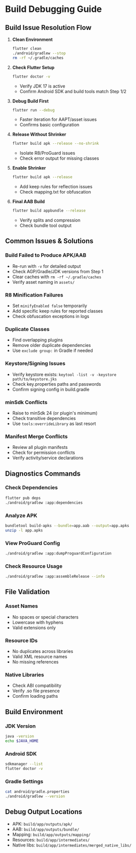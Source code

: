 # Build Debugging Guide

## Build Issue Resolution Flow

1. **Clean Environment**
   ```bash
   flutter clean
   ./android/gradlew --stop
   rm -rf ~/.gradle/caches
   ```

2. **Check Flutter Setup**
   ```bash
   flutter doctor -v
   ```
   - Verify JDK 17 is active
   - Confirm Android SDK and build tools match Step 1/2

3. **Debug Build First**
   ```bash
   flutter run --debug
   ```
   - Faster iteration for AAPT/asset issues
   - Confirms basic configuration

4. **Release Without Shrinker**
   ```bash
   flutter build apk --release --no-shrink
   ```
   - Isolate R8/ProGuard issues
   - Check error output for missing classes

5. **Enable Shrinker**
   ```bash
   flutter build apk --release
   ```
   - Add keep rules for reflection issues
   - Check mapping.txt for obfuscation

6. **Final AAB Build**
   ```bash
   flutter build appbundle --release
   ```
   - Verify splits and compression
   - Check bundle tool output

## Common Issues & Solutions

### Build Failed to Produce APK/AAB
- Re-run with `-v` for detailed output
- Check AGP/Gradle/JDK versions from Step 1
- Clear caches with `rm -rf ~/.gradle/caches`
- Verify asset naming in `assets/`

### R8 Minification Failures
- Set `minifyEnabled false` temporarily
- Add specific keep rules for reported classes
- Check obfuscation exceptions in logs

### Duplicate Classes
- Find overlapping plugins
- Remove older duplicate dependencies
- Use `exclude group:` in Gradle if needed

### Keystore/Signing Issues
- Verify keystore exists: `keytool -list -v -keystore path/to/keystore.jks`
- Check key.properties paths and passwords
- Confirm signing config in build.gradle

### minSdk Conflicts
- Raise to minSdk 24 (or plugin's minimum)
- Check transitive dependencies
- Use `tools:overrideLibrary` as last resort

### Manifest Merge Conflicts
- Review all plugin manifests
- Check for permission conflicts
- Verify activity/service declarations

## Diagnostics Commands

### Check Dependencies
```bash
flutter pub deps
./android/gradlew :app:dependencies
```

### Analyze APK
```bash
bundletool build-apks --bundle=app.aab --output=app.apks
unzip -l app.apks
```

### View ProGuard Config
```bash
./android/gradlew :app:dumpProguardConfiguration
```

### Check Resource Usage
```bash
./android/gradlew :app:assembleRelease --info
```

## File Validation

### Asset Names
- No spaces or special characters
- Lowercase with hyphens
- Valid extensions only

### Resource IDs
- No duplicates across libraries
- Valid XML resource names
- No missing references

### Native Libraries
- Check ABI compatibility
- Verify .so file presence
- Confirm loading paths

## Build Environment

### JDK Version
```bash
java -version
echo $JAVA_HOME
```

### Android SDK
```bash
sdkmanager --list
flutter doctor -v
```

### Gradle Settings
```bash
cat android/gradle.properties
./android/gradlew --version
```

## Debug Output Locations

- APK: `build/app/outputs/apk/`
- AAB: `build/app/outputs/bundle/`
- Mapping: `build/app/outputs/mapping/`
- Resources: `build/app/intermediates/`
- Native libs: `build/app/intermediates/merged_native_libs/`